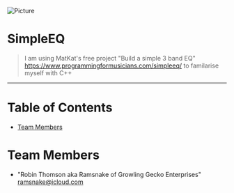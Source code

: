 ![Picture](https://i0.wp.com/www.programmingformusicians.com/wp-content/uploads/elementor/thumbs/Screen-Shot-2021-03-27-at-12.50.11-AM-p57t8696gs46hphjnwruill9z0dk7pb9a749hqiz0q.png?w=923&ssl=1)

# SimpleEQ
> I am using MatKat's free project "Build a simple 3 band EQ" https://www.programmingformusicians.com/simpleeq/ to familarise myself with C++
<hr>

# Table of Contents
* [Team Members](#team-members)

# <a name="team-members"></a>Team Members
* "Robin Thomson aka Ramsnake of Growling Gecko Enterprises" <ramsnake@icloud.com>
